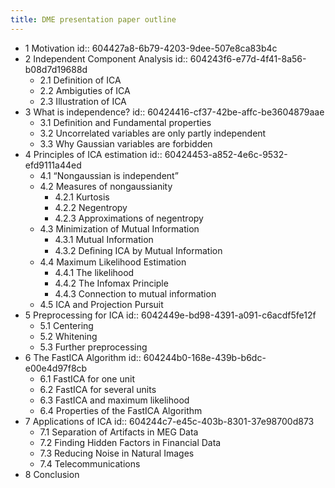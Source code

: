 ```yaml
---
title: DME presentation paper outline
---
```


- 1 Motivation
  id:: 604427a8-6b79-4203-9dee-507e8ca83b4c
- 2 Independent Component Analysis
  id:: 604243f6-e77d-4f41-8a56-b08d7d19688d
	- 2.1 Definition of ICA
	- 2.2 Ambiguties of ICA
	- 2.3 Illustration of ICA
- 3 What is independence?
  id:: 60424416-cf37-42be-affc-be3604879aae
	- 3.1 Definition and Fundamental properties
	- 3.2 Uncorrelated variables are only partly independent
	- 3.3 Why Gaussian variables are forbidden
- 4 Principles of ICA estimation
  id:: 60424453-a852-4e6c-9532-efd9111a44ed
	- 4.1 “Nongaussian is independent”
	- 4.2 Measures of nongaussianity
		- 4.2.1 Kurtosis
		- 4.2.2 Negentropy
		- 4.2.3 Approximations of negentropy
	- 4.3 Minimization of Mutual Information
		- 4.3.1 Mutual Information
		- 4.3.2 Deﬁning ICA by Mutual Information
	- 4.4 Maximum Likelihood Estimation
		- 4.4.1 The likelihood
		- 4.4.2 The Infomax Principle
		- 4.4.3 Connection to mutual information
	- 4.5 ICA and Projection Pursuit
- 5 Preprocessing for ICA
  id:: 6042449e-bd98-4391-a091-c6acdf5fe12f
	- 5.1 Centering
	- 5.2 Whitening
	- 5.3 Further preprocessing
- 6 The FastICA Algorithm
  id:: 604244b0-168e-439b-b6dc-e00e4d97f8cb
	- 6.1 FastICA for one unit
	- 6.2 FastICA for several units
	- 6.3 FastICA and maximum likelihood
	- 6.4 Properties of the FastICA Algorithm
- 7 Applications of ICA
  id:: 604244c7-e45c-403b-8301-37e98700d873
	- 7.1 Separation of Artifacts in MEG Data
	- 7.2 Finding Hidden Factors in Financial Data
	- 7.3 Reducing Noise in Natural Images
	- 7.4 Telecommunications
- 8 Conclusion